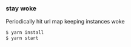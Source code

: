 ### stay woke

Periodically hit url map keeping instances woke

```sh
$ yarn install
$ yarn start
```
